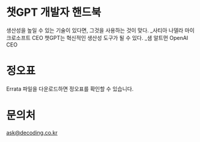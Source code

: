 # 챗GPT 개발자 핸드북
생산성을 높일 수 있는 기술이 있다면, 그것을 사용하는 것이 맞다. _사티아 나델라 마이크로소프트 CEO
챗GPT는 혁신적인 생산성 도구가 될 수 있다. _샘 알트먼 OpenAI CEO 

# 정오표 
Errata 파일을 다운로드하면 정오표를 확인할 수 있습니다. 

# 문의처 
ask@decoding.co.kr 
